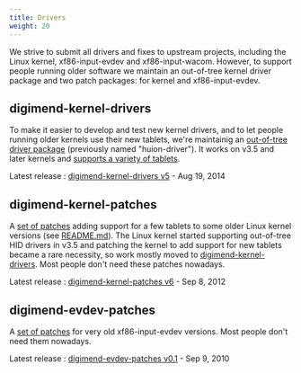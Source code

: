 ```yaml
---
title: Drivers
weight: 20
---
```

We strive to submit all drivers and fixes to upstream projects, including the
Linux kernel, xf86-input-evdev and xf86-input-wacom. However, to support
people running older software we maintain an out-of-tree kernel driver
package and two patch packages: for kernel and xf86-input-evdev.

digimend-kernel-drivers
-----------------------

To make it easier to develop and test new kernel drivers, and to let people
running older kernels use their new tablets, we're maintainig an [out-of-tree
driver package][11] (previously named "huion-driver"). It works on v3.5 and
later kernels and [supports a variety of tablets](/drivers/digimend/tablets/).

Latest release
: [digimend-kernel-drivers v5][19] - Aug 19, 2014

[11]: https://github.com/DIGImend/digimend-kernel-drivers
[12]: https://github.com/DIGImend/digimend-kernel-drivers/blob/master/README.md
[19]: https://github.com/DIGImend/digimend-kernel-drivers/releases/tag/v5

digimend-kernel-patches
----------------------
A [set of patches][21] adding support for a few tablets to some older Linux
kernel versions (see [README.md][22]). The Linux kernel started supporting
out-of-tree HID drivers in v3.5 and patching the kernel to add support for new
tablets became a rare necessity, so work mostly moved to
[digimend-kernel-drivers][11].  Most people don't need these patches nowadays.

Latest release
: [digimend-kernel-patches v6][29] - Sep 8, 2012

[21]: https://github.com/DIGImend/digimend-kernel-patches
[22]: https://github.com/DIGImend/digimend-kernel-patches/blob/master/README.md
[29]: https://github.com/DIGImend/digimend-kernel-patches/releases/tag/v6

digimend-evdev-patches
----------------------
A [set of patches][31] for very old xf86-input-evdev versions. Most people
don't need them nowadays.

Latest release
: [digimend-evdev-patches v0.1][39] - Sep 9, 2010

[31]: https://github.com/DIGImend/digimend-evdev-patches
[39]: https://github.com/DIGImend/digimend-evdev-patches/releases/tag/v0.1
